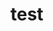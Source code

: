 # test   
     
      
           
          
               
               
        
      
    
      
 
